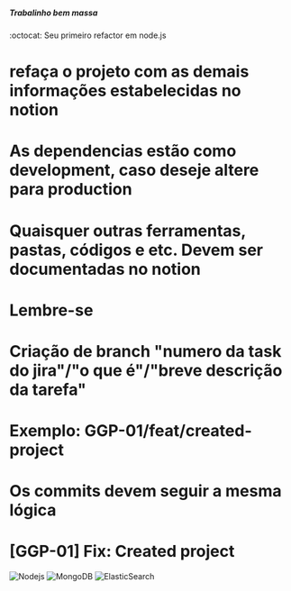 ##### Trabalinho bem massa ######

:octocat: Seu primeiro refactor em node.js


# refaça o projeto com as demais informações estabelecidas no notion

# As dependencias estão como development, caso deseje altere para production

# Quaisquer outras ferramentas, pastas, códigos e etc. Devem ser documentadas no notion

# Lembre-se 

# Criação de branch "numero da task do jira"/"o que é"/"breve descrição da tarefa"
# Exemplo: GGP-01/feat/created-project

# Os commits devem seguir a mesma lógica
# [GGP-01] Fix: Created project


![Nodejs](https://img.shields.io/badge/-Nodejs-black?style=flat-square&logo=Node.js)
![MongoDB](https://img.shields.io/badge/-MongoDB-black?style=flat-square&logo=mongodb)
![ElasticSearch](https://img.shields.io/badge/-ElasticSearch-005571?style=flat-square&logo=elasticsearch)
